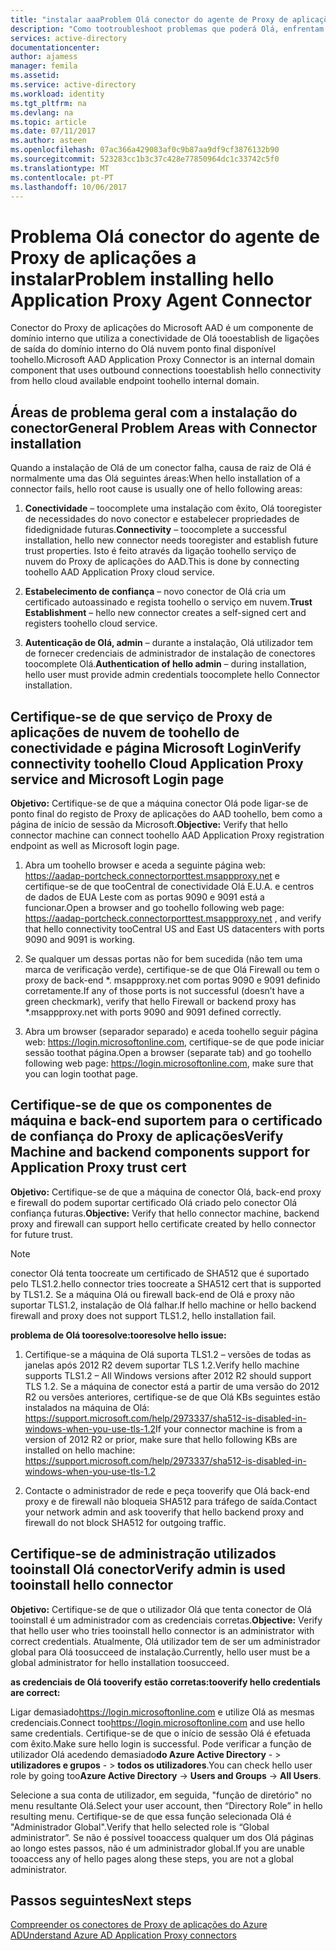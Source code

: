 ```yaml
---
title: "instalar aaaProblem Olá conector do agente de Proxy de aplicações | Microsoft Docs"
description: "Como tootroubleshoot problemas que poderá Olá, enfrentam ao instalar o conector do agente de Proxy de aplicações"
services: active-directory
documentationcenter: 
author: ajamess
manager: femila
ms.assetid: 
ms.service: active-directory
ms.workload: identity
ms.tgt_pltfrm: na
ms.devlang: na
ms.topic: article
ms.date: 07/11/2017
ms.author: asteen
ms.openlocfilehash: 07ac366a429083af0c9b87aa9df9cf3876132b90
ms.sourcegitcommit: 523283cc1b3c37c428e77850964dc1c33742c5f0
ms.translationtype: MT
ms.contentlocale: pt-PT
ms.lasthandoff: 10/06/2017
---
```

# <a name="problem-installing-hello-application-proxy-agent-connector"></a><span data-ttu-id="34508-103">Problema Olá conector do agente de Proxy de aplicações a instalar</span><span class="sxs-lookup"><span data-stu-id="34508-103">Problem installing hello Application Proxy Agent Connector</span></span>

<span data-ttu-id="34508-104">Conector do Proxy de aplicações do Microsoft AAD é um componente de domínio interno que utiliza a conectividade de Olá tooestablish de ligações de saída do domínio interno do Olá nuvem ponto final disponível toohello.</span><span class="sxs-lookup"><span data-stu-id="34508-104">Microsoft AAD Application Proxy Connector is an internal domain component that uses outbound connections tooestablish hello connectivity from hello cloud available endpoint toohello internal domain.</span></span>

## <a name="general-problem-areas-with-connector-installation"></a><span data-ttu-id="34508-105">Áreas de problema geral com a instalação do conector</span><span class="sxs-lookup"><span data-stu-id="34508-105">General Problem Areas with Connector installation</span></span>

<span data-ttu-id="34508-106">Quando a instalação de Olá de um conector falha, causa de raiz de Olá é normalmente uma das Olá seguintes áreas:</span><span class="sxs-lookup"><span data-stu-id="34508-106">When hello installation of a connector fails, hello root cause is usually one of hello following areas:</span></span>

1.  <span data-ttu-id="34508-107">**Conectividade** – toocomplete uma instalação com êxito, Olá tooregister de necessidades do novo conector e estabelecer propriedades de fidedignidade futuras.</span><span class="sxs-lookup"><span data-stu-id="34508-107">**Connectivity** – toocomplete a successful installation, hello new connector needs tooregister and establish future trust properties.</span></span> <span data-ttu-id="34508-108">Isto é feito através da ligação toohello serviço de nuvem do Proxy de aplicações do AAD.</span><span class="sxs-lookup"><span data-stu-id="34508-108">This is done by connecting toohello AAD Application Proxy cloud service.</span></span>

2.  <span data-ttu-id="34508-109">**Estabelecimento de confiança** – novo conector de Olá cria um certificado autoassinado e regista toohello o serviço em nuvem.</span><span class="sxs-lookup"><span data-stu-id="34508-109">**Trust Establishment** – hello new connector creates a self-signed cert and registers toohello cloud service.</span></span>

3.  <span data-ttu-id="34508-110">**Autenticação de Olá, admin** – durante a instalação, Olá utilizador tem de fornecer credenciais de administrador de instalação de conectores toocomplete Olá.</span><span class="sxs-lookup"><span data-stu-id="34508-110">**Authentication of hello admin** – during installation, hello user must provide admin credentials toocomplete hello Connector installation.</span></span>

## <a name="verify-connectivity-toohello-cloud-application-proxy-service-and-microsoft-login-page"></a><span data-ttu-id="34508-111">Certifique-se de que serviço de Proxy de aplicações de nuvem de toohello de conectividade e página Microsoft Login</span><span class="sxs-lookup"><span data-stu-id="34508-111">Verify connectivity toohello Cloud Application Proxy service and Microsoft Login page</span></span>

<span data-ttu-id="34508-112">**Objetivo:** Certifique-se de que a máquina conector Olá pode ligar-se de ponto final do registo de Proxy de aplicações do AAD toohello, bem como a página de início de sessão da Microsoft.</span><span class="sxs-lookup"><span data-stu-id="34508-112">**Objective:** Verify that hello connector machine can connect toohello AAD Application Proxy registration endpoint as well as Microsoft login page.</span></span>

1.  <span data-ttu-id="34508-113">Abra um toohello browser e aceda a seguinte página web: <https://aadap-portcheck.connectorporttest.msappproxy.net> e certifique-se de que tooCentral de conectividade Olá E.U.A. e centros de dados de EUA Leste com as portas 9090 e 9091 está a funcionar.</span><span class="sxs-lookup"><span data-stu-id="34508-113">Open a browser and go toohello following web page: <https://aadap-portcheck.connectorporttest.msappproxy.net> , and verify that hello connectivity tooCentral US and East US datacenters with ports 9090 and 9091 is working.</span></span>

2.  <span data-ttu-id="34508-114">Se qualquer um dessas portas não for bem sucedida (não tem uma marca de verificação verde), certifique-se de que Olá Firewall ou tem o proxy de back-end \*. msappproxy.net com portas 9090 e 9091 definido corretamente.</span><span class="sxs-lookup"><span data-stu-id="34508-114">If any of those ports is not successful (doesn’t have a green checkmark), verify that hello Firewall or backend proxy has \*.msappproxy.net with ports 9090 and 9091 defined correctly.</span></span>

3.  <span data-ttu-id="34508-115">Abra um browser (separador separado) e aceda toohello seguir página web: <https://login.microsoftonline.com>, certifique-se de que pode iniciar sessão toothat página.</span><span class="sxs-lookup"><span data-stu-id="34508-115">Open a browser (separate tab) and go toohello following web page: <https://login.microsoftonline.com>, make sure that you can login toothat page.</span></span>

## <a name="verify-machine-and-backend-components-support-for-application-proxy-trust-cert"></a><span data-ttu-id="34508-116">Certifique-se de que os componentes de máquina e back-end suportem para o certificado de confiança do Proxy de aplicações</span><span class="sxs-lookup"><span data-stu-id="34508-116">Verify Machine and backend components support for Application Proxy trust cert</span></span>

<span data-ttu-id="34508-117">**Objetivo:** Certifique-se de que a máquina de conector Olá, back-end proxy e firewall do podem suportar certificado Olá criado pelo conector Olá confiança futuras.</span><span class="sxs-lookup"><span data-stu-id="34508-117">**Objective:** Verify that hello connector machine, backend proxy and firewall can support hello certificate created by hello connector for future trust.</span></span>

>[!NOTE]
><span data-ttu-id="34508-118">conector Olá tenta toocreate um certificado de SHA512 que é suportado pelo TLS1.2.</span><span class="sxs-lookup"><span data-stu-id="34508-118">hello connector tries toocreate a SHA512 cert that is supported by TLS1.2.</span></span> <span data-ttu-id="34508-119">Se a máquina Olá ou firewall back-end de Olá e proxy não suportar TLS1.2, instalação de Olá falhar.</span><span class="sxs-lookup"><span data-stu-id="34508-119">If hello machine or hello backend firewall and proxy does not support TLS1.2, hello installation fail.</span></span>
>
>

<span data-ttu-id="34508-120">**problema de Olá tooresolve:**</span><span class="sxs-lookup"><span data-stu-id="34508-120">**tooresolve hello issue:**</span></span>

1.  <span data-ttu-id="34508-121">Certifique-se a máquina de Olá suporta TLS1.2 – versões de todas as janelas após 2012 R2 devem suportar TLS 1.2.</span><span class="sxs-lookup"><span data-stu-id="34508-121">Verify hello machine supports TLS1.2 – All Windows versions after 2012 R2 should support TLS 1.2.</span></span> <span data-ttu-id="34508-122">Se a máquina de conector está a partir de uma versão do 2012 R2 ou versões anteriores, certifique-se de que Olá KBs seguintes estão instalados na máquina de Olá: <https://support.microsoft.com/help/2973337/sha512-is-disabled-in-windows-when-you-use-tls-1.2></span><span class="sxs-lookup"><span data-stu-id="34508-122">If your connector machine is from a version of 2012 R2 or prior, make sure that hello following KBs are installed on hello machine: <https://support.microsoft.com/help/2973337/sha512-is-disabled-in-windows-when-you-use-tls-1.2></span></span>

2.  <span data-ttu-id="34508-123">Contacte o administrador de rede e peça tooverify que Olá back-end proxy e de firewall não bloqueia SHA512 para tráfego de saída.</span><span class="sxs-lookup"><span data-stu-id="34508-123">Contact your network admin and ask tooverify that hello backend proxy and firewall do not block SHA512 for outgoing traffic.</span></span>

## <a name="verify-admin-is-used-tooinstall-hello-connector"></a><span data-ttu-id="34508-124">Certifique-se de administração utilizados tooinstall Olá conector</span><span class="sxs-lookup"><span data-stu-id="34508-124">Verify admin is used tooinstall hello connector</span></span>

<span data-ttu-id="34508-125">**Objetivo:** Certifique-se de que o utilizador Olá que tenta conector de Olá tooinstall é um administrador com as credenciais corretas.</span><span class="sxs-lookup"><span data-stu-id="34508-125">**Objective:** Verify that hello user who tries tooinstall hello connector is an administrator with correct credentials.</span></span> <span data-ttu-id="34508-126">Atualmente, Olá utilizador tem de ser um administrador global para Olá toosucceed de instalação.</span><span class="sxs-lookup"><span data-stu-id="34508-126">Currently, hello user must be a global administrator for hello installation toosucceed.</span></span>

<span data-ttu-id="34508-127">**as credenciais de Olá tooverify estão corretas:**</span><span class="sxs-lookup"><span data-stu-id="34508-127">**tooverify hello credentials are correct:**</span></span>

<span data-ttu-id="34508-128">Ligar demasiado<https://login.microsoftonline.com> e utilize Olá as mesmas credenciais.</span><span class="sxs-lookup"><span data-stu-id="34508-128">Connect too<https://login.microsoftonline.com> and use hello same credentials.</span></span> <span data-ttu-id="34508-129">Certifique-se de que o início de sessão Olá é efetuada com êxito.</span><span class="sxs-lookup"><span data-stu-id="34508-129">Make sure hello login is successful.</span></span> <span data-ttu-id="34508-130">Pode verificar a função de utilizador Olá acedendo demasiado**do Azure Active Directory**  - &gt; **utilizadores e grupos**  - &gt; **todos os utilizadores**.</span><span class="sxs-lookup"><span data-stu-id="34508-130">You can check hello user role by going too**Azure Active Directory** -&gt; **Users and Groups** -&gt; **All Users**.</span></span> 

<span data-ttu-id="34508-131">Selecione a sua conta de utilizador, em seguida, "função de diretório" no menu resultante Olá.</span><span class="sxs-lookup"><span data-stu-id="34508-131">Select your user account, then “Directory Role” in hello resulting menu.</span></span> <span data-ttu-id="34508-132">Certifique-se de que essa função selecionada Olá é "Administrador Global".</span><span class="sxs-lookup"><span data-stu-id="34508-132">Verify that hello selected role is “Global administrator”.</span></span> <span data-ttu-id="34508-133">Se não é possível tooaccess qualquer um dos Olá páginas ao longo estes passos, não é um administrador global.</span><span class="sxs-lookup"><span data-stu-id="34508-133">If you are unable tooaccess any of hello pages along these steps, you are not a global administrator.</span></span>

## <a name="next-steps"></a><span data-ttu-id="34508-134">Passos seguintes</span><span class="sxs-lookup"><span data-stu-id="34508-134">Next steps</span></span>
[<span data-ttu-id="34508-135">Compreender os conectores de Proxy de aplicações do Azure AD</span><span class="sxs-lookup"><span data-stu-id="34508-135">Understand Azure AD Application Proxy connectors</span></span>](application-proxy-understand-connectors.md)
